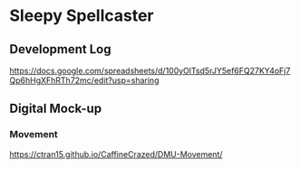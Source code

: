 # Sleepy Spellcaster

## Development Log
<a href="https://docs.google.com/spreadsheets/d/100yOlTsd5rJY5ef6FQ27KY4oFj7Qp6hHgXFhRTh72mc/edit?usp=sharing">https://docs.google.com/spreadsheets/d/100yOlTsd5rJY5ef6FQ27KY4oFj7Qp6hHgXFhRTh72mc/edit?usp=sharing<a>
  
## Digital Mock-up
### Movement
<a href="https://ctran15.github.io/CaffineCrazed/DMU-Movement/">https://ctran15.github.io/CaffineCrazed/DMU-Movement/<a>
